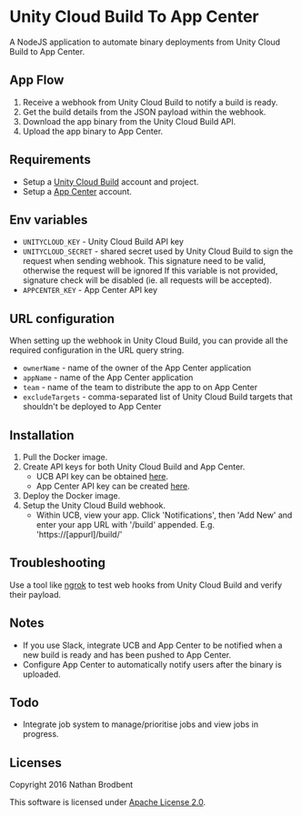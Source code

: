 # Unity Cloud Build To App Center

A NodeJS application to automate binary deployments from Unity Cloud Build to App Center.

## App Flow

  1. Receive a webhook from Unity Cloud Build to notify a build is ready.
  2. Get the build details from the JSON payload within the webhook.
  3. Download the app binary from the Unity Cloud Build API.
  4. Upload the app binary to App Center.

## Requirements

- Setup a [Unity Cloud Build](https://unity3d.com/services/cloud-build) account and project.
- Setup a [App Center](https://appcenter.ms) account.

## Env variables

  - `UNITYCLOUD_KEY` - Unity Cloud Build API key
  - `UNITYCLOUD_SECRET` - shared secret used by Unity Cloud Build to sign the request when sending webhook.
  This signature need to be valid, otherwise the request will be ignored
  If this variable is not provided, signature check will be disabled (ie. all requests will be accepted).
  - `APPCENTER_KEY` - App Center API key

## URL configuration

When setting up the webhook in Unity Cloud Build, you can provide all the
required configuration in the URL query string.

  - `ownerName` - name of the owner of the App Center application
  - `appName` - name of the App Center application
  - `team` - name of the team to distribute the app to on App Center
  - `excludeTargets` - comma-separated list of Unity Cloud Build targets that
  shouldn't be deployed to App Center

## Installation

  1. Pull the Docker image.
  2. Create API keys for both Unity Cloud Build and App Center.
     * UCB API key can be obtained [here](https://build.cloud.unity3d.com/preferences/).
     * App Center API key can be created [here](https://appcenter.ms/settings/apitokens).
  3. Deploy the Docker image.  
  4. Setup the Unity Cloud Build webhook.
     * Within UCB, view your app. Click 'Notifications', then 'Add New' and enter your app URL with '/build' appended. E.g. 'https://[appurl]/build/'

## Troubleshooting

Use a tool like [ngrok](https://ngrok.com/) to test web hooks from Unity Cloud
Build and verify their payload.

## Notes

- If you use Slack, integrate UCB and App Center to be notified when a new build
  is ready and has been pushed to App Center.
- Configure App Center to automatically notify users after the binary is uploaded.

## Todo
  - Integrate job system to manage/prioritise jobs and view jobs in progress.

## Licenses

Copyright 2016 Nathan Brodbent

This software is licensed under [Apache License 2.0](http://choosealicense.com/licenses/apache-2.0/).
